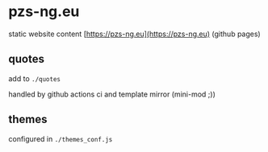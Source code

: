 # pzs-ng.eu

static website content [https://pzs-ng.eu](https://pzs-ng.eu) (github pages)

## quotes

add to `./quotes`

handled by github actions ci and template mirror (mini-mod ;))

## themes

configured in `./themes_conf.js`
